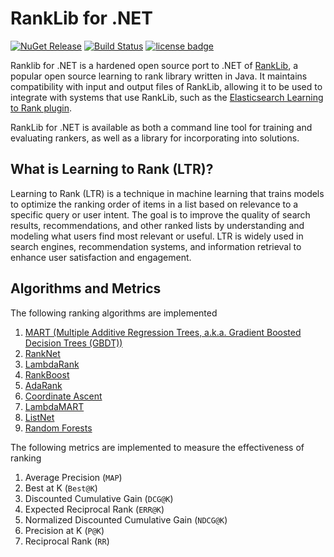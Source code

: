 # RankLib for .NET

[![NuGet Release][nuget image]][nuget url]
[![Build Status](https://github.com/searchpioneer/ranklib-dotnet/actions/workflows/dotnet.yml/badge.svg)](https://github.com/searchpioneer/ranklib-dotnet/actions/workflows/dotnet.yml)
[![license badge][license badge]][license url]

Ranklib for .NET is a hardened open source port to .NET of [RankLib](https://sourceforge.net/p/lemur/wiki/RankLib/),
a popular open source learning to rank library written in Java. It maintains compatibility with input and output
files of RankLib, allowing it to be used to integrate with systems that use RankLib, such as the
[Elasticsearch Learning to Rank plugin](http://github.com/o19s/elasticsearch-learning-to-rank).

RankLib for .NET is available as both a command line tool for training and evaluating rankers, as well as a library for
incorporating into solutions.

## What is Learning to Rank (LTR)?

Learning to Rank (LTR) is a technique in machine learning that trains models to optimize the
ranking order of items in a list based on relevance to a specific query or user intent.
The goal is to improve the quality of search results, recommendations, and other ranked
lists by understanding and modeling what users find most relevant or useful. LTR is widely
used in search engines, recommendation systems, and information retrieval to enhance user
satisfaction and engagement.

## Algorithms and Metrics

The following ranking algorithms are implemented

1. [MART (Multiple Additive Regression Trees, a.k.a. Gradient Boosted Decision Trees (GBDT))](https://jerryfriedman.su.domains/ftp/trebst.pdf)
2. [RankNet](https://icml.cc/Conferences/2005/proceedings/papers/012_LearningToRank_BurgesEtAl.pdf)
3. [LambdaRank](https://www.microsoft.com/en-us/research/wp-content/uploads/2016/02/lambdarank.pdf)
4. [RankBoost](https://www.jmlr.org/papers/volume4/freund03a/freund03a.pdf)
5. [AdaRank](https://dl.acm.org/doi/10.1145/1277741.1277809)
6. [Coordinate Ascent](https://link.springer.com/content/pdf/10.1007/s10791-006-9019-z.pdf)
7. [LambdaMART](https://www.microsoft.com/en-us/research/wp-content/uploads/2016/02/LambdaMART_Final.pdf)
8. [ListNet](https://dl.acm.org/doi/10.1145/1273496.1273513)
9. [Random Forests](https://www.stat.berkeley.edu/~breiman/randomforest2001.pdf)

The following metrics are implemented to measure the effectiveness of ranking

1. Average Precision (`MAP`)
2. Best at K (`Best@K`)
3. Discounted Cumulative Gain (`DCG@K`)
4. Expected Reciprocal Rank (`ERR@K`)
5. Normalized Discounted Cumulative Gain (`NDCG@K`)
6. Precision at K (`P@K`)
7. Reciprocal Rank (`RR`)

[nuget url]: https://www.nuget.org/packages/SearchPioneer.RankLib/
[nuget image]: https://img.shields.io/nuget/v/SearchPioneer.RankLib.svg
[license badge]: https://img.shields.io/badge/license-Apache%202.0-blue.svg
[license url]: https://www.apache.org/licenses/LICENSE-2.0
